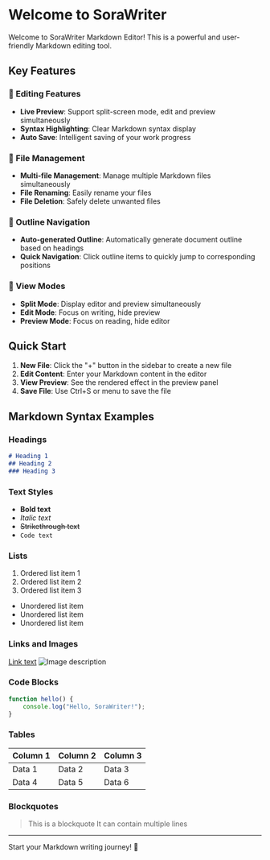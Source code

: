 # Welcome to SoraWriter

Welcome to SoraWriter Markdown Editor! This is a powerful and user-friendly Markdown editing tool.

## Key Features

### 📝 Editing Features
- **Live Preview**: Support split-screen mode, edit and preview simultaneously
- **Syntax Highlighting**: Clear Markdown syntax display
- **Auto Save**: Intelligent saving of your work progress

### 📁 File Management
- **Multi-file Management**: Manage multiple Markdown files simultaneously
- **File Renaming**: Easily rename your files
- **File Deletion**: Safely delete unwanted files

### 📑 Outline Navigation
- **Auto-generated Outline**: Automatically generate document outline based on headings
- **Quick Navigation**: Click outline items to quickly jump to corresponding positions

### 🔧 View Modes
- **Split Mode**: Display editor and preview simultaneously
- **Edit Mode**: Focus on writing, hide preview
- **Preview Mode**: Focus on reading, hide editor

## Quick Start

1. **New File**: Click the "+" button in the sidebar to create a new file
2. **Edit Content**: Enter your Markdown content in the editor
3. **View Preview**: See the rendered effect in the preview panel
4. **Save File**: Use Ctrl+S or menu to save the file

## Markdown Syntax Examples

### Headings
```markdown
# Heading 1
## Heading 2
### Heading 3
```

### Text Styles
- **Bold text**
- *Italic text*
- ~~Strikethrough text~~
- `Code text`

### Lists
1. Ordered list item 1
2. Ordered list item 2
3. Ordered list item 3

- Unordered list item
- Unordered list item
- Unordered list item

### Links and Images
[Link text](https://example.com)
![Image description](image.png)

### Code Blocks
```javascript
function hello() {
    console.log("Hello, SoraWriter!");
}
```

### Tables
| Column 1 | Column 2 | Column 3 |
|----------|----------|----------|
| Data 1   | Data 2   | Data 3   |
| Data 4   | Data 5   | Data 6   |

### Blockquotes
> This is a blockquote
> It can contain multiple lines

---

Start your Markdown writing journey! 🚀
